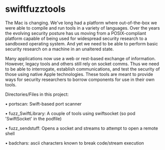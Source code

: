 # swiftfuzztools

The Mac is changing. We've long had a platform where out-of-the-box we were able to compile and run tools in a variety of languages. Over the years the evolving security posture has us moving from a POSIX-compliant platform capable of being used for widespread security research to a sandboxed operating system. And yet we need to be able to perform basic security research on a machine in an unaltered state. 

Many applications now use a web or rest-based exchange of information. However, legacy tools and others still rely on socket comms. Thus we need to be able to interrogate, establish communications, and test the security of those using native Apple technologies. These tools are meant to provide ways for security researchers to borrow components for use in their own tools. 

Directories/Files in this project:

• portscan: Swift-based port scanner

• fuzz_SwiftLibrary: A couple of tools using swiftsocket (so pod 'SwiftSocket' in the podfile)

• fuzz_sendstuff: Opens a socket and streams to attempt to open a remote shell

• badchars: ascii characters known to break code/stream execution


